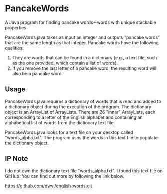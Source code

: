# PancakeWords
A Java program for finding pancake words--words with unique stackable properties

PancakeWords.java takes as input an integer and outputs "pancake words" that are the same length as that integer. Pancake words have the following qualities:

1. They are words that can be found in a dictionary (e.g., a text file, such as the one provided, which contain a list of words). 
2. If you remove the last letter of a pancake word, the resulting word will also be a pancake word. 

## Usage

PancakeWords.java requires a dictionary of words that is read and added to a dictionary object during the execution of the program. The dictionary object is an ArrayList of ArrayLists. There are 26 "inner" ArrayLists, each corresponding to a letter of the English alphabet and containing an alphabetical list of words from the dictionary text file. 

PancakeWords.java looks for a text file on your desktop called "words_alpha.txt". The program uses the words in this text file to populate the dictionary object. 

## IP Note

I do not own the dictionary text file "words_alpha.txt". I found this text file on GitHub. You can find out more by following the link below. 

<https://github.com/dwyl/english-words.git>
